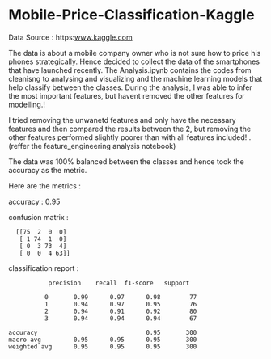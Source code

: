 # Mobile-Price-Classification-Kaggle

Data Source : https:www.kaggle.com

The data is about a mobile company owner who is not sure how to price his phones strategically. Hence decided to collect the data of the smartphones that have launched recently. The Analysis.ipynb contains the codes from cleanisng to analysing and visualizing and the machine learning models that help classify between the classes. During the analysis, I was able to infer the most important features, but havent removed the other features for modelling.! 

I tried removing the unwanetd features and only have the necessary features and then compared the results between the 2, but removing the other features performed slightly poorer than with all features included! . (reffer the feature_engineering analysis notebook) 


The data was 100% balanced between the classes and hence took the accuracy as the metric.

Here are the metrics :

accuracy : 0.95

confusion matrix :

      [[75  2  0  0]
       [ 1 74  1  0]
       [ 0  3 73  4]
       [ 0  0  4 63]]

classification report :

               precision    recall  f1-score   support

              0       0.99      0.97      0.98        77
              1       0.94      0.97      0.95        76
              2       0.94      0.91      0.92        80
              3       0.94      0.94      0.94        67

    accuracy                              0.95       300
    macro avg         0.95      0.95      0.95       300
    weighted avg      0.95      0.95      0.95       300

